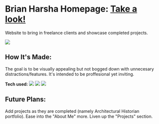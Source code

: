 

# Brian Harsha Homepage: <a target="_blank" href="https://brianharsha.netlify.app/" >Take a look!</a> 
Website to bring in freelance clients and showcase completed projects.


<img src=https://user-images.githubusercontent.com/97787737/164574361-50e97f90-707d-496c-8533-8988b7260f4c.png>



## How It's Made:
The goal is to be visually appealing but not bogged down with unnecesary distractions/features.  It's intended to be proffesional yet inviting.

**Tech used:** 
    <img src="https://img.shields.io/static/v1?label=|&message=HTML5&color=23555f&style=plastic&logo=html5"/>
    <img src="https://img.shields.io/static/v1?label=|&message=CSS3&color=285f65&style=plastic&logo=css3"/>
    <img src="https://img.shields.io/static/v1?label=|&message=JAVASCRIPT&color=3c7f5d&style=plastic&logo=javascript"/>


## Future Plans:

Add projects as they are completed (namely Architectural Historian portfolio).  Ease into the "About Me" more.  Liven up the "Projects" section.
